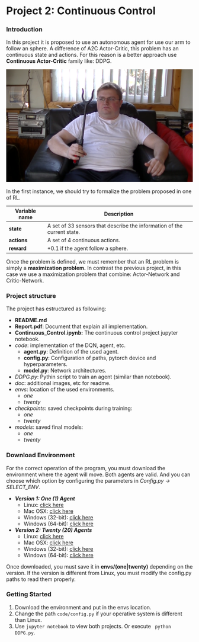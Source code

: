 # Project 2: Continuous Control

### Introduction

In this project it is proposed to use an autonomous agent for use our arm to follow an sphere. A difference of A2C Actor-Critic, this problem has an continuous state and actions. For this reason is a better approach use **Continuous Actor-Critic** family like: DDPG.

![Reacher Project](doc/reacher.png)

In the first instance, we should try to formalize the problem proposed in one of RL.

| Variable name | Description                                                  |
| ------------- | ------------------------------------------------------------ |
| **state**     | A set of 33 sensors that describe the information of the current state. |
| **actions**   | A set of 4 continuous actions.                               |
| **reward**    | +0.1 if the agent follow a sphere.                           |

Once the problem is defined, we must remember that an RL problem is simply a **maximization problem.** In contrast the previous project, in this case we use a maximization problem that combine: Actor-Network and Critic-Network.



### Project structure

The project has estructured as following:

- **README.md**
- **Report.pdf**: Document that explain all implementation.
- **Continuous_Control.ipynb:** The continuous control project jupyter notebook.
- *code*: implementation of the DQN, agent, etc.
  - **agent.py**: Definition of the used agent.
  - **config.py**: Configuration of paths, pytorch device and hyperparameters.
  - **model.py**: Network architectures.
- *DDPG.py*: Pythin script to train an agent (similar than notebook). 
- *doc*: additional images, etc for readme.
- *envs*: location of the used environments.
  - *one*
  - *twenty*
- *checkpoints*: saved checkpoints during training:
  - *one*
  - *twenty*
- *models*: saved final models:
  - *one*
  - *twenty*

### Download Environment

For the correct operation of the program, you must download the environment where the agent will move. Both agents are valid. And you can choose which option by configuring the parameters in *Config.py -> SELECT_ENV*.

- **_Version 1: One (1) Agent_**
  - Linux: [click here](https://s3-us-west-1.amazonaws.com/udacity-drlnd/P2/Reacher/one_agent/Reacher_Linux.zip)
  - Mac OSX: [click here](https://s3-us-west-1.amazonaws.com/udacity-drlnd/P2/Reacher/one_agent/Reacher.app.zip)
  - Windows (32-bit): [click here](https://s3-us-west-1.amazonaws.com/udacity-drlnd/P2/Reacher/one_agent/Reacher_Windows_x86.zip)
  - Windows (64-bit): [click here](https://s3-us-west-1.amazonaws.com/udacity-drlnd/P2/Reacher/one_agent/Reacher_Windows_x86_64.zip)
- **_Version 2: Twenty (20) Agents_**
  - Linux: [click here](https://s3-us-west-1.amazonaws.com/udacity-drlnd/P2/Reacher/Reacher_Linux.zip)
  - Mac OSX: [click here](https://s3-us-west-1.amazonaws.com/udacity-drlnd/P2/Reacher/Reacher.app.zip)
  - Windows (32-bit): [click here](https://s3-us-west-1.amazonaws.com/udacity-drlnd/P2/Reacher/Reacher_Windows_x86.zip)
  - Windows (64-bit): [click here](https://s3-us-west-1.amazonaws.com/udacity-drlnd/P2/Reacher/Reacher_Windows_x86_64.zip)

Once downloaded, you must save it in **envs/(one|twenty)** depending on the version. If the version is different from Linux, you must modify the config.py paths to read them properly.

### Getting Started

1. Download the environment and put in the envs location.
2. Change the path ```code/config.py```  if your operative system is different than Linux.
3. Use ```jupyter notebook``` to view both projects. Or execute ``` python DDPG.py```.
